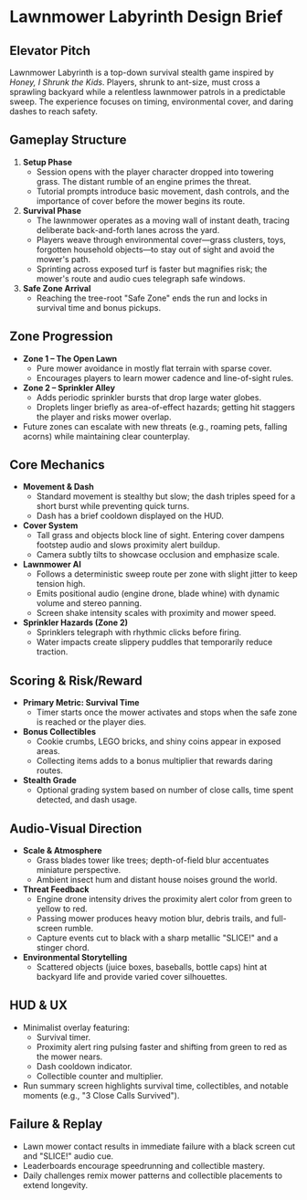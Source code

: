 # Lawnmower Labyrinth Design Brief

## Elevator Pitch
Lawnmower Labyrinth is a top-down survival stealth game inspired by *Honey, I Shrunk the Kids*. Players, shrunk to ant-size, must cross a sprawling backyard while a relentless lawnmower patrols in a predictable sweep. The experience focuses on timing, environmental cover, and daring dashes to reach safety.

## Gameplay Structure
1. **Setup Phase**
   - Session opens with the player character dropped into towering grass. The distant rumble of an engine primes the threat.
   - Tutorial prompts introduce basic movement, dash controls, and the importance of cover before the mower begins its route.
2. **Survival Phase**
   - The lawnmower operates as a moving wall of instant death, tracing deliberate back-and-forth lanes across the yard.
   - Players weave through environmental cover—grass clusters, toys, forgotten household objects—to stay out of sight and avoid the mower's path.
   - Sprinting across exposed turf is faster but magnifies risk; the mower's route and audio cues telegraph safe windows.
3. **Safe Zone Arrival**
   - Reaching the tree-root "Safe Zone" ends the run and locks in survival time and bonus pickups.

## Zone Progression
- **Zone 1 – The Open Lawn**
  - Pure mower avoidance in mostly flat terrain with sparse cover.
  - Encourages players to learn mower cadence and line-of-sight rules.
- **Zone 2 – Sprinkler Alley**
  - Adds periodic sprinkler bursts that drop large water globes.
  - Droplets linger briefly as area-of-effect hazards; getting hit staggers the player and risks mower overlap.
- Future zones can escalate with new threats (e.g., roaming pets, falling acorns) while maintaining clear counterplay.

## Core Mechanics
- **Movement & Dash**
  - Standard movement is stealthy but slow; the dash triples speed for a short burst while preventing quick turns.
  - Dash has a brief cooldown displayed on the HUD.
- **Cover System**
  - Tall grass and objects block line of sight. Entering cover dampens footstep audio and slows proximity alert buildup.
  - Camera subtly tilts to showcase occlusion and emphasize scale.
- **Lawnmower AI**
  - Follows a deterministic sweep route per zone with slight jitter to keep tension high.
  - Emits positional audio (engine drone, blade whine) with dynamic volume and stereo panning.
  - Screen shake intensity scales with proximity and mower speed.
- **Sprinkler Hazards (Zone 2)**
  - Sprinklers telegraph with rhythmic clicks before firing.
  - Water impacts create slippery puddles that temporarily reduce traction.

## Scoring & Risk/Reward
- **Primary Metric: Survival Time**
  - Timer starts once the mower activates and stops when the safe zone is reached or the player dies.
- **Bonus Collectibles**
  - Cookie crumbs, LEGO bricks, and shiny coins appear in exposed areas.
  - Collecting items adds to a bonus multiplier that rewards daring routes.
- **Stealth Grade**
  - Optional grading system based on number of close calls, time spent detected, and dash usage.

## Audio-Visual Direction
- **Scale & Atmosphere**
  - Grass blades tower like trees; depth-of-field blur accentuates miniature perspective.
  - Ambient insect hum and distant house noises ground the world.
- **Threat Feedback**
  - Engine drone intensity drives the proximity alert color from green to yellow to red.
  - Passing mower produces heavy motion blur, debris trails, and full-screen rumble.
  - Capture events cut to black with a sharp metallic "SLICE!" and a stinger chord.
- **Environmental Storytelling**
  - Scattered objects (juice boxes, baseballs, bottle caps) hint at backyard life and provide varied cover silhouettes.

## HUD & UX
- Minimalist overlay featuring:
  - Survival timer.
  - Proximity alert ring pulsing faster and shifting from green to red as the mower nears.
  - Dash cooldown indicator.
  - Collectible counter and multiplier.
- Run summary screen highlights survival time, collectibles, and notable moments (e.g., "3 Close Calls Survived").

## Failure & Replay
- Lawn mower contact results in immediate failure with a black screen cut and "SLICE!" audio cue.
- Leaderboards encourage speedrunning and collectible mastery.
- Daily challenges remix mower patterns and collectible placements to extend longevity.

